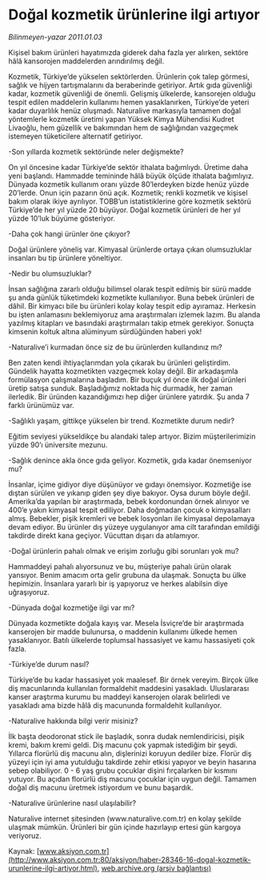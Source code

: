 # Doğal kozmetik ürünlerine ilgi artıyor

*Bilinmeyen-yazar 2011.01.03*

<font class="agenda2NewsSpot">
 Kişisel bakım ürünleri hayatımızda giderek daha fazla yer alırken, sektöre hâlâ kansorojen maddelerden arındırılmış değil.
</font>
<font class="newsDetail">
 <p>
  <p class="MsoNormal">
   Kozmetik, Türkiye’de yükselen sektörlerden. Ürünlerin çok talep görmesi, sağlık ve hijyen tartışmalarını da beraberinde getiriyor. Artık gıda güvenliği kadar, kozmetik güvenliği de önemli. Gelişmiş ülkelerde, kansorejen olduğu tespit edilen maddelerin kullanımı hemen yasaklanırken, Türkiye’de yeteri kadar duyarlılık henüz oluşmadı. Naturalive markasıyla tamamen doğal yöntemlerle kozmetik üretimi yapan Yüksek Kimya Mühendisi Kudret Livaoğlu, hem güzellik ve bakımından hem de sağlığından vazgeçmek istemeyen tüketicilere alternatif getiriyor.
  </p>
  <p class="MsoNormal">
   -Son yıllarda kozmetik sektöründe neler değişmekte?
  </p>
  <p class="MsoNormal">
   On yıl öncesine kadar Türkiye’de sektör ithalata bağımlıydı. Üretime daha yeni başlandı. Hammadde temininde hâlâ büyük ölçüde ithalata bağımlıyız. Dünyada kozmetik kullanım oranı yüzde 80’lerdeyken bizde henüz yüzde 20’lerde. Onun için pazarın önü açık. Kozmetik; renkli kozmetik ve kişisel bakım olarak ikiye ayrılıyor. TOBB’un istatistiklerine göre kozmetik sektörü Türkiye’de her yıl yüzde 20 büyüyor. Doğal kozmetik ürünleri de her yıl yüzde 10’luk büyüme gösteriyor.
  </p>
  <p class="MsoNormal">
   -Daha çok hangi ürünler öne çıkıyor?
  </p>
  <p class="MsoNormal">
   Doğal ürünlere yöneliş var. Kimyasal ürünlerde ortaya çıkan olumsuzluklar insanları bu tip ürünlere yöneltiyor.
  </p>
  <p class="MsoNormal">
   -Nedir bu olumsuzluklar?
  </p>
  <p class="MsoNormal">
   İnsan sağlığına zararlı olduğu bilimsel olarak tespit edilmiş bir sürü madde şu anda günlük tüketimdeki kozmetikte kullanılıyor. Buna bebek ürünleri de dâhil. Bir kimyacı bile bu ürünleri kolay kolay tespit edip ayıramaz. Herkesin bu işten anlamasını beklemiyoruz ama araştırmaları izlemek lazım. Bu alanda yazılmış kitapları ve basındaki araştırmaları takip etmek gerekiyor. Sonuçta kimsenin koltuk altına alüminyum sürdüğünden haberi yok!
  </p>
  <p class="MsoNormal">
   -Naturalive’i kurmadan önce siz de bu ürünlerden kullandınız mı?
  </p>
  <p class="MsoNormal">
   Ben zaten kendi ihtiyaçlarımdan yola çıkarak bu ürünleri geliştirdim. Gündelik hayatta kozmetikten vazgeçmek kolay değil. Bir arkadaşımla formülasyon çalışmalarına başladım. Bir buçuk yıl önce ilk doğal ürünleri üretip satışa sunduk. Başladığımız noktada hiç durmadık, her zaman ilerledik. Bir üründen kazandığımızı hep diğer ürünlere yatırdık. Şu anda 7 farklı ürünümüz var.
  </p>
  <p class="MsoNormal">
   -Sağlıklı yaşam, gittikçe yükselen bir trend. Kozmetikte durum nedir?
  </p>
  <p class="MsoNormal">
   Eğitim seviyesi yükseldikçe bu alandaki talep artıyor. Bizim müşterilerimizin yüzde 90’ı üniversite mezunu.
  </p>
  <p class="MsoNormal">
   -Sağlık denince akla önce gıda geliyor. Kozmetik, gıda kadar önemseniyor mu?
  </p>
  <p class="MsoNormal">
   İnsanlar, içime gidiyor diye düşünüyor ve gıdayı önemsiyor. Kozmetiğe ise dıştan sürülen ve yıkanıp giden şey diye bakıyor. Oysa durum böyle değil. Amerika’da yapılan bir araştırmada, bebek kordonundan örnek alınıyor ve 400’e yakın kimyasal tespit ediliyor. Daha doğmadan çocuk o kimyasalları almış. Bebekler, pişik kremleri ve bebek losyonları ile kimyasal depolamaya devam ediyor. Bu ürünler dış yüzeye uygulanıyor ama cilt tarafından emildiği takdirde direkt kana geçiyor. Vücuttan dışarı da atılamıyor.
  </p>
  <p class="MsoNormal">
   -Doğal ürünlerin pahalı olmak ve erişim zorluğu gibi sorunları yok mu?
  </p>
  <p class="MsoNormal">
   Hammaddeyi pahalı alıyorsunuz ve bu, müşteriye pahalı ürün olarak yansıyor. Benim amacım orta gelir grubuna da ulaşmak. Sonuçta bu ülke hepimizin. İnsanlara yararlı bir iş yapıyoruz ve herkes alabilsin diye uğraşıyoruz.
  </p>
  <p class="MsoNormal">
   -Dünyada doğal kozmetiğe ilgi var mı?
  </p>
  <p class="MsoNormal">
   Dünyada kozmetikte doğala kayış var. Mesela İsviçre’de bir araştırmada kanserojen bir madde bulunursa, o maddenin kullanımı ülkede hemen yasaklanıyor. Batılı ülkelerde toplumsal hassasiyet ve kamu hassasiyeti çok fazla.
  </p>
  <p class="MsoNormal">
   -Türkiye’de durum nasıl?
  </p>
  <p class="MsoNormal">
   Türkiye’de bu kadar hassasiyet yok maalesef. Bir örnek vereyim. Birçok ülke diş macunlarında kullanılan formaldehit maddesini yasakladı. Uluslararası kanser araştırma kurumu bu maddeyi kanserojen olarak belirledi ve yasakladı ama bizde hâlâ diş macununda formaldehit kullanılıyor.
   <span>
   </span>
  </p>
  <p class="MsoNormal">
   -Naturalive hakkında bilgi verir misiniz?
  </p>
  <p class="MsoNormal">
   İlk başta deodoronat stick ile başladık, sonra dudak nemlendiricisi, pişik kremi, bakım kremi geldi. Diş macunu çok yapmak istediğim bir şeydi. Yıllarca florürlü diş macunu alın, dişlerinizi koruyun dediler bize. Florür diş yüzeyi için iyi ama yutulduğu takdirde zehir etkisi yapıyor ve beyin hasarına sebep olabiliyor. 0 - 6 yaş grubu çocuklar dişini fırçalarken bir kısmını yutuyor. Bu açıdan florürlü diş macunu çocuklar için uygun değil. Tamamen doğal diş macunu üretmek istiyordum ve bunu başardık.
  </p>
  <p class="MsoNormal">
   -Naturalive ürünlerine nasıl ulaşılabilir?
  </p>
  <p class="MsoNormal">
   Naturalive internet sitesinden (www.naturalive.com.tr) en kolay şekilde ulaşmak mümkün. Ürünleri bir gün içinde hazırlayıp ertesi gün kargoya veriyoruz.
  </p>
 </p>
</font>

Kaynak: [www.aksiyon.com.tr](http://www.aksiyon.com.tr:80/aksiyon/haber-28346-16-dogal-kozmetik-urunlerine-ilgi-artiyor.html), [web.archive.org (arşiv bağlantısı)](http://web.archive.org/web/20111223072910/http://www.aksiyon.com.tr:80/aksiyon/haber-28346-16-dogal-kozmetik-urunlerine-ilgi-artiyor.html)
